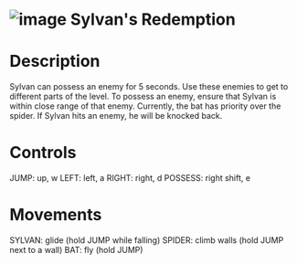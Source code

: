 # ![image](https://github.com/aknarang03/sylvans-redemption/assets/91150763/2a471606-ad55-4cd9-b975-9e615e1edf3c) Sylvan's Redemption 

# Description
Sylvan can possess an enemy for 5 seconds. Use these enemies to get to different parts of the level.
To possess an enemy, ensure that Sylvan is within close range of that enemy. Currently, the bat has priority over the spider.
If Sylvan hits an enemy, he will be knocked back. 

# Controls

JUMP: up, w
LEFT: left, a
RIGHT: right, d
POSSESS: right shift, e

# Movements

SYLVAN: glide (hold JUMP while falling)
SPIDER: climb walls (hold JUMP next to a wall)
BAT: fly (hold JUMP)
